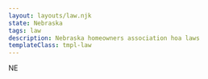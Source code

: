```yaml
---
layout: layouts/law.njk
state: Nebraska
tags: law
description: Nebraska homeowners association hoa laws
templateClass: tmpl-law
---
```


NE